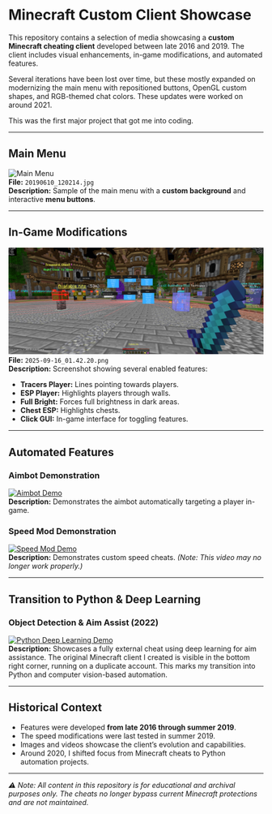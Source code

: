 # Minecraft Custom Client Showcase

This repository contains a selection of media showcasing a **custom Minecraft cheating client** developed between late 2016 and 2019. The client includes visual enhancements, in-game modifications, and automated features.

Several iterations have been lost over time, but these mostly expanded on modernizing the main menu with repositioned buttons, OpenGL custom shapes, and RGB-themed chat colors. These updates were worked on around 2021.

This was the first major project that got me into coding.

---

## Main Menu

![Main Menu](20190610_120214.jpg)  
**File:** `20190610_120214.jpg`  
**Description:** Sample of the main menu with a **custom background** and interactive **menu buttons**.

---

## In-Game Modifications

![In-Game Mods](2025-09-16_01.42.20.png)  
**File:** `2025-09-16_01.42.20.png`  
**Description:** Screenshot showing several enabled features:
- **Tracers Player:** Lines pointing towards players.  
- **ESP Player:** Highlights players through walls.  
- **Full Bright:** Forces full brightness in dark areas.  
- **Chest ESP:** Highlights chests.  
- **Click GUI:** In-game interface for toggling features.

---

## Automated Features

### Aimbot Demonstration

[![Aimbot Demo](https://img.youtube.com/vi/nKDFL9ZFfmo/0.jpg)](https://youtu.be/nKDFL9ZFfmo)  
**Description:** Demonstrates the aimbot automatically targeting a player in-game.  

### Speed Mod Demonstration

[![Speed Mod Demo](https://img.youtube.com/vi/L-1oZNYQuxU/0.jpg)](https://youtu.be/L-1oZNYQuxU)  
**Description:** Demonstrates custom speed cheats. *(Note: This video may no longer work properly.)*

---

## Transition to Python & Deep Learning

### Object Detection & Aim Assist (2022)

[![Python Deep Learning Demo](https://img.youtube.com/vi/seb8aCPnXJ4/0.jpg)](https://youtu.be/seb8aCPnXJ4)  
**Description:** Showcases a fully external cheat using deep learning for aim assistance. The original Minecraft client I created is visible in the bottom right corner, running on a duplicate account. This marks my transition into Python and computer vision-based automation.

---

## Historical Context
- Features were developed **from late 2016 through summer 2019**.  
- The speed modifications were last tested in summer 2019.  
- Images and videos showcase the client’s evolution and capabilities.  
- Around 2020, I shifted focus from Minecraft cheats to Python automation projects.

---

*⚠️ Note: All content in this repository is for educational and archival purposes only. The cheats no longer bypass current Minecraft protections and are not maintained.*
